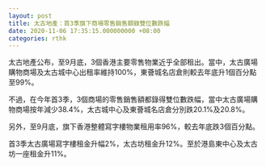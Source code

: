 ```yaml
---
layout: post
title: 太古地產：首3季旗下商場零售銷售額錄雙位數跌幅
date: 2020-11-06 17:35:15.000000000 +08:00
categories: rthk
---
```


太古地產公布，至9月底，3個香港主要零售物業近乎全部租出。當中，太古廣場購物商場及太古城中心出租率維持100%，東薈城名店倉則較去年底升1個百分點至99%。

不過，在今年首3季，3個商場的零售銷售額都錄得雙位數跌幅，當中太古廣場購物商場按年減少38.4%，太古城中心及東薈城名店倉分別跌20.1%及20.8%。

另外，至9月底，旗下香港整體寫字樓物業租用率96%，較去年底跌3個百分點。

首3季太古廣場寫字樓租金升幅2%，太古坊租金升12%。至於港島東中心及太古坊一座租金升11%。
